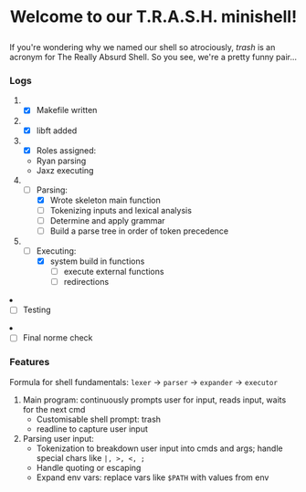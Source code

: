 # <p align='center'>Welcome to our T.R.A.S.H. minishell!</p>

If you're wondering why we named our shell so atrociously, <i>trash</i> is an acronym for The Really Absurd Shell. So you see, we're a pretty funny pair...

### Logs
1. - [x] Makefile written
2. - [x] libft added
3. - [x] Roles assigned: 
	<ul>
		<li>Ryan parsing</li>
		<li>Jaxz executing</li>
	</ul>
4. - [ ] Parsing:
		- [x] Wrote skeleton main function
  		- [ ] Tokenizing inputs and lexical analysis
		- [ ] Determine and apply grammar
		- [ ] Build a parse tree in order of token precedence
5. - [ ] Executing:
   		- [x] system build in functions
     		- [ ] execute external functions
       		- [ ] redirections 
         	<ol>
	  	</ol>
6. - [ ] Testing
7. - [ ] Final norme check

### Features
Formula for shell fundamentals: <code>lexer</code> -> <code>parser</code> -> <code>expander</code> -> <code>executor</code>
<ol>
	<li>Main program: continuously prompts user for input, reads input, waits for the next cmd
		<ul>
			<li>Customisable shell prompt: trash</li>
			<li>readline to capture user input</li>
		</ul>
	</li>
	<li>Parsing user input:
		<ul>
			<li>Tokenization to breakdown user input into cmds and args; handle special chars like <code>|, >, <, ;</code></li>
			<li>Handle quoting or escaping</li>
			<li>Expand env vars: replace vars like <code>$PATH</code> with values from env</li>
		</ul>
	</li>
</ol>
